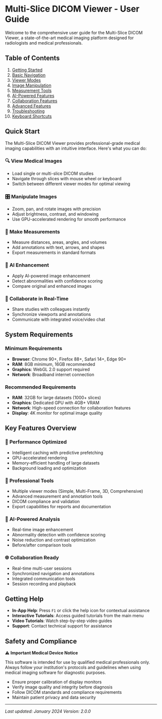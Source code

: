 # Multi-Slice DICOM Viewer - User Guide

Welcome to the comprehensive user guide for the Multi-Slice DICOM Viewer, a state-of-the-art medical imaging platform designed for radiologists and medical professionals.

## Table of Contents

1. [Getting Started](./getting-started.md)
2. [Basic Navigation](./basic-navigation.md)
3. [Viewer Modes](./viewer-modes.md)
4. [Image Manipulation](./image-manipulation.md)
5. [Measurement Tools](./measurement-tools.md)
6. [AI-Powered Features](./ai-features.md)
7. [Collaboration Features](./collaboration.md)
8. [Advanced Features](./advanced-features.md)
9. [Troubleshooting](./troubleshooting.md)
10. [Keyboard Shortcuts](./keyboard-shortcuts.md)

## Quick Start

The Multi-Slice DICOM Viewer provides professional-grade medical imaging capabilities with an intuitive interface. Here's what you can do:

### 🔍 **View Medical Images**
- Load single or multi-slice DICOM studies
- Navigate through slices with mouse wheel or keyboard
- Switch between different viewer modes for optimal viewing

### 🎛️ **Manipulate Images**
- Zoom, pan, and rotate images with precision
- Adjust brightness, contrast, and windowing
- Use GPU-accelerated rendering for smooth performance

### 📏 **Make Measurements**
- Measure distances, areas, angles, and volumes
- Add annotations with text, arrows, and shapes
- Export measurements in standard formats

### 🤖 **AI Enhancement**
- Apply AI-powered image enhancement
- Detect abnormalities with confidence scoring
- Compare original and enhanced images

### 👥 **Collaborate in Real-Time**
- Share studies with colleagues instantly
- Synchronize viewports and annotations
- Communicate with integrated voice/video chat

## System Requirements

### Minimum Requirements
- **Browser**: Chrome 90+, Firefox 88+, Safari 14+, Edge 90+
- **RAM**: 8GB minimum, 16GB recommended
- **Graphics**: WebGL 2.0 support required
- **Network**: Broadband internet connection

### Recommended Requirements
- **RAM**: 32GB for large datasets (1000+ slices)
- **Graphics**: Dedicated GPU with 4GB+ VRAM
- **Network**: High-speed connection for collaboration features
- **Display**: 4K monitor for optimal image quality

## Key Features Overview

### 🚀 **Performance Optimized**
- Intelligent caching with predictive prefetching
- GPU-accelerated rendering
- Memory-efficient handling of large datasets
- Background loading and optimization

### 🎯 **Professional Tools**
- Multiple viewer modes (Simple, Multi-Frame, 3D, Comprehensive)
- Advanced measurement and annotation tools
- DICOM compliance and validation
- Export capabilities for reports and documentation

### 🔬 **AI-Powered Analysis**
- Real-time image enhancement
- Abnormality detection with confidence scoring
- Noise reduction and contrast optimization
- Before/after comparison tools

### 🌐 **Collaboration Ready**
- Real-time multi-user sessions
- Synchronized navigation and annotations
- Integrated communication tools
- Session recording and playback

## Getting Help

- **In-App Help**: Press `F1` or click the help icon for contextual assistance
- **Interactive Tutorials**: Access guided tutorials from the main menu
- **Video Tutorials**: Watch step-by-step video guides
- **Support**: Contact technical support for assistance

## Safety and Compliance

⚠️ **Important Medical Device Notice**

This software is intended for use by qualified medical professionals only. Always follow your institution's protocols and guidelines when using medical imaging software for diagnostic purposes.

- Ensure proper calibration of display monitors
- Verify image quality and integrity before diagnosis
- Follow DICOM standards and compliance requirements
- Maintain patient privacy and data security

---

*Last updated: January 2024*
*Version: 2.0.0*